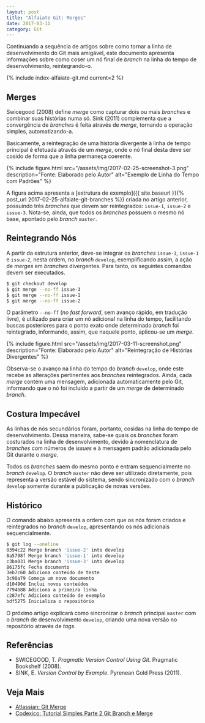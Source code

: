 ```yaml
---
layout: post
title: "Alfaiate Git: Merges"
date: 2017-03-11
category: Git
---
```


Continuando a sequência de artigos sobre como tornar a linha de desenvolvimento do Git mais amigável, este documento apresenta informações sobre como coser um nó final de _branch_ na linha do tempo de desenvolvimento, reintegrando-o.

{% include index-alfaiate-git.md current=2 %}

## Merges

Swicegood (2008) define _merge_ como capturar dois ou mais _branches_ e combinar suas histórias numa só. Sink (2011) complementa que a convergência de _branches_ é feita através de _merge_, tornando a operação simples, automatizando-a.

Basicamente, a reintegração de uma história divergente à linha de tempo principal é efetuada através de um _merge_, onde o nó final desta deve ser cosido de forma que a linha permaneça coerente.

{% include figure.html src="/assets/img/2017-02-25-screenshot-3.png" description="Fonte: Elaborado pelo Autor" alt="Exemplo de Linha do Tempo com Padrões" %}

A figura acima apresenta a [estrutura de exemplo]({{ site.baseurl }}{% post_url 2017-02-25-alfaiate-git-branches %}) criada no artigo anterior, possuindo três _branches_ que devem ser reintegrados: `issue-1`, `issue-2` e `issue-3`. Nota-se, ainda, que todos os _branches_ possuem o mesmo nó base, apontado pelo _branch_ `master`.

## Reintegrando Nós

A partir da estrutura anterior, deve-se integrar os _branches_ `issue-3`, `issue-1` e `issue-2`, nesta ordem, no _branch_ `develop`, exemplificando assim, a ação de _merges_ em _branches_ divergentes. Para tanto, os seguintes comandos devem ser executados.

```bash
$ git checkout develop
$ git merge --no-ff issue-3
$ git merge --no-ff issue-1
$ git merge --no-ff issue-2
```

O parâmetro `--no-ff` (_no fast forward_, sem avanço rápido, em tradução livre), é utilizado para criar um nó adicional na linha do tempo, facilitando buscas posteriores para o ponto exato onde determinado _branch_ foi reintegrado, informando, assim, que naquele ponto, aplicou-se um _merge_.

{% include figure.html src="/assets/img/2017-03-11-screenshot.png" description="Fonte: Elaborado pelo Autor" alt="Reintegração de Histórias Divergentes" %}

Observa-se o avanço na linha do tempo do _branch_ `develop`, onde este recebe as alterações pertinentes aos _branches_ reintegrados. Ainda, cada _merge_ contém uma mensagem, adicionada automaticamente pelo Git, informando que o nó foi incluído a partir de um _merge_ de determinado _branch_.

## Costura Impecável

As linhas de nós secundários foram, portanto, cosidas na linha do tempo de desenvolvimento. Dessa maneira, sabe-se quais os _branches_ foram costurados na linha de desenvolvimento, devido à nomenclatura de _branches_ com números de _issues_ e à mensagem padrão adicionada pelo Git durante o _merge_.

Todos os _branches_ saem do mesmo ponto e entram sequencialmente no _branch_ `develop`. O _branch_ `master` não deve ser utilizado diretamente, pois representa a versão estável do sistema, sendo sincronizado com o _branch_ `develop` somente durante a publicação de novas versões.

## Histórico

O comando abaixo apresenta a ordem com que os nós foram criados e reintegrados no _branch_ `develop`, apresentando os nós adicionais sequencialmente.

```bash
$ git log --oneline
0394c22 Merge branch 'issue-2' into develop
8a5798f Merge branch 'issue-1' into develop
c3ba031 Merge branch 'issue-3' into develop
86175fc Fecha documento
3eb7c60 Adiciona conteúdo de teste
3c90a79 Começa um novo documento
d10490d Inclui novos conteúdos
7794b88 Adiciona a primeira linha
c287efc Adiciona conteúdo de exemplo
bdf5275 Inicializa o repositório
```

O próximo artigo explicará como sincronizar o _branch_ principal `master` com o _branch_ de desenvolvimento `develop`, criando uma nova versão no repositório através de _tags_.

## Referências

* SWICEGOOD, T. _Pragmatic Version Control Using Git_. Pragmatic Bookshelf (2008).
* SINK, E. _Version Control by Example_. Pyrenean Gold Press (2011).

## Veja Mais

* [Atlassian: Git Merge](https://www.atlassian.com/git/tutorials/git-merge)
* [Codexico: Tutorial Simples Parte 2 Git Branch e Merge](http://codexico.com.br/blog/linux/tutorial-simples-parte-2-git-branch-e-merge/)
